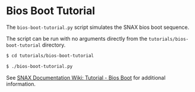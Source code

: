 # Bios Boot Tutorial

The `bios-boot-tutorial.py` script simulates the SNAX bios boot sequence.

The script can be run with no arguments directly from the `tutorials/bios-boot-tutorial` directory.

```bash
$ cd tutorials/bios-boot-tutorial

$ ./bios-boot-tutorial.py
```

See [SNAX Documentation Wiki: Tutorial - Bios Boot](https://github.com/SnaxFoundation/snax/wiki/Tutorial-Bios-Boot-Sequence) for additional information.
